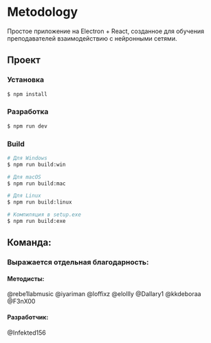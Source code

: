 # Мetodology

Простое приложение на Electron + React, созданное для обучения преподавателей взаимодействию с нейронными сетями.

## Проект

### Установка

```bash
$ npm install
```

### Разработка

```bash
$ npm run dev
```

### Build

```bash
# Для Windows
$ npm run build:win

# Для macOS
$ npm run build:mac

# Для Linux
$ npm run build:linux

# Компиляция в setup.exe
$ npm run build:exe
```

## Команда:

### Выражается отдельная благодарность:

#### Методисты:
@rebe1labmusic
@iyariman
@loffixz
@elollly
@Dallary1
@kkdeboraa
@F3nX00

#### Разработчик:
@Infekted156
